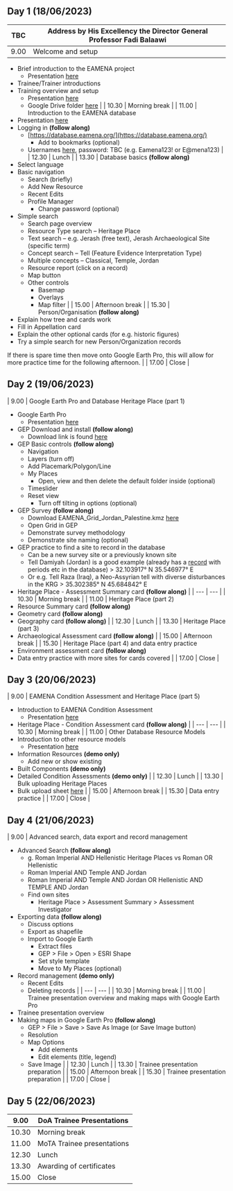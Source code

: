## Day 1 (18/06/2023)

| TBC | Address by His Excellency the Director General Professor Fadi Balaawi |
| --- | --- |
| 9.00 | Welcome and setup
- Brief introduction to the EAMENA project
  - Presentation [here](https://docs.google.com/presentation/u/0/d/1-qyVdMlZudkeA9GzGgLMV3OtspP8k5rhudYwPBg2mEU/edit)
- Trainee/Trainer introductions
- Training overview and setup
  - Presentation [here](https://docs.google.com/presentation/u/0/d/1QrYW7SxO6id6OZ8chiI9z0kh8z0jGlxemOoUECdK8AY/edit)
  - Google Drive folder [here](https://drive.google.com/drive/folders/1p3wYJPCcvfKAiUNnKoWlyq675svv7V0I?usp=sharing)
 |
| 10.30 | Morning break |
| 11.00 | Introduction to the EAMENA database
- Presentation [here](https://docs.google.com/presentation/u/0/d/1Q0U7n9QkCcptxVtzmZVMAst0L2noNz4kmMIMTi31_yk/edit)
- Logging in **(follow along)**
  - [https://database.eamena.org/](https://database.eamena.org/)
    - Add to bookmarks (optional)
  - Usernames [here](https://docs.google.com/spreadsheets/u/0/d/1X9oJQ5Uhs6sSxsXalhjdYnpMsQwoDHRhp2Oa8O56Edo/edit), password: TBC (e.g. Eamena123! or E@mena123)
 |
| 12.30 | Lunch |
| 13.30 | Database basics **(follow along)**
- Select language
- Basic navigation
  - Search (briefly)
  - Add New Resource
  - Recent Edits
  - Profile Manager
    - Change password (optional)
- Simple search
  - Search page overview
  - Resource Type search – Heritage Place
  - Text search – e.g. Jerash (free text), Jerash Archaeological Site (specific term)
  - Concept search – Tell (Feature Evidence Interpretation Type)
  - Multiple concepts – Classical, Temple, Jordan
  - Resource report (click on a record)
  - Map button
  - Other controls
    - Basemap
    - Overlays
    - Map filter
 |
| 15.00 | Afternoon break |
| 15.30 | Person/Organisation **(follow along)**
- Explain how tree and cards work
- Fill in Appellation card
- Explain the other optional cards (for e.g. historic figures)
- Try a simple search for new Person/Organization records

If there is spare time then move onto Google Earth Pro, this will allow for more practice time for the following afternoon. |
| 17.00 | Close |

## Day 2 (19/06/2023)

| 9.00 | Google Earth Pro and Database Heritage Place (part 1)
- Google Earth Pro
  - Presentation [here](https://docs.google.com/presentation/d/1wMobmplz3YHCt2_l9NfOBebmNSM6jMSfka5SoL6f6WQ/edit?usp=drive_link)
- GEP Download and install **(follow along)**
  - Download link is found [here](https://docs.google.com/document/u/0/d/1Mu4eo6Ov8aMSYW4p1Z_5EyU42nrG52dSDwSGChYa5NY/edit)
- GEP Basic controls **(follow along)**
  - Navigation
  - Layers (turn off)
  - Add Placemark/Polygon/Line
  - My Places
    - Open, view and then delete the default folder inside (optional)
  - Timeslider
  - Reset view
    - Turn off tilting in options (optional)
- GEP Survey **(follow along)**
  - Download EAMENA\_Grid\_Jordan\_Palestine.kmz [here](https://drive.google.com/file/d/1CHD8v3OO6bktCoJD86QGyZFyjZR-QYpz/view?usp=drive_link)
  - Open Grid in GEP
  - Demonstrate survey methodology
  - Demonstrate site naming (optional)
- GEP practice to find a site to record in the database
  - Can be a new survey site or a previously known site
  - Tell Damiyah (Jordan) is a good example (already has a [record](https://database.eamena.org/report/e3473be0-14c1-44fa-8c7d-74e6b0270dc3) with periods etc in the database) \> 32.103917° N 35.546977° E
  - Or e.g. Tell Raza (Iraq), a Neo-Assyrian tell with diverse disturbances in the KRG \> 35.302385° N 45.684842° E
- Heritage Place - Assessment Summary card **(follow along)**
 |
| --- | --- |
| 10.30 | Morning break |
| 11.00 | Heritage Place (part 2)
- Resource Summary card **(follow along)**
- Geometry card **(follow along)**
- Geography card **(follow along)**
 |
| 12.30 | Lunch |
| 13.30 | Heritage Place (part 3)
- Archaeological Assessment card **(follow along)**
 |
| 15.00 | Afternoon break |
| 15.30 | Heritage Place (part 4) and data entry practice
- Environment assessment card **(follow along)**
- Data entry practice with more sites for cards covered
 |
| 17.00 | Close |

## Day 3 (20/06/2023)

| 9.00 | EAMENA Condition Assessment and Heritage Place (part 5)
- Introduction to EAMENA Condition Assessment
  - Presentation [here](https://docs.google.com/presentation/u/0/d/1GHW4jKUtVqInEIM9oMENzBhCEk28mG6QS493VMGHSeQ/edit)
- Heritage Place - Condition Assessment card **(follow along)**
 |
| --- | --- |
| 10.30 | Morning break |
| 11.00 | Other Database Resource Models
- Introduction to other resource models
  - Presentation [here](https://docs.google.com/presentation/u/0/d/1iW3HAjmJ4U4HvH8JJSWndJtimLDpybxj3cgzI_myIe4/edit)
- Information Resources **(demo only)**
  - Add new or show existing
- Built Components **(demo only)**
- Detailed Condition Assessments **(demo only)**
 |
| 12.30 | Lunch |
| 13.30 | Bulk uploading Heritage Places
- Bulk upload sheet [here](https://docs.google.com/spreadsheets/d/1yTdzuad5ycZApp9u23JzdWWlBe17U-KI/edit?usp=drive_link&ouid=100772503955149566691&rtpof=true&sd=true)
 |
| 15.00 | Afternoon break |
| 15.30 | Data entry practice |
| 17.00 | Close |

## Day 4 (21/06/2023)

| 9.00 | Advanced search, data export and record management
- Advanced Search **(follow along)**
  - g. Roman Imperial AND Hellenistic Heritage Places vs Roman OR Hellenistic
  - Roman Imperial AND Temple AND Jordan
  - Roman Imperial AND Temple AND Jordan OR Hellenistic AND TEMPLE AND Jordan
  - Find own sites
    - Heritage Place \> Assessment Summary \> Assessment Investigator
- Exporting data **(follow along)**
  - Discuss options
  - Export as shapefile
  - Import to Google Earth
    - Extract files
    - GEP \> File \> Open \> ESRI Shape
    - Set style template
    - Move to My Places (optional)
- Record management **(demo only)**
  - Recent Edits
  - Deleting records
 |
| --- | --- |
| 10.30 | Morning break |
| 11.00 | Trainee presentation overview and making maps with Google Earth Pro
- Trainee presentation overview
- Making maps in Google Earth Pro **(follow along)**
  - GEP \> File \> Save \> Save As Image (or Save Image button)
  - Resolution
  - Map Options
    - Add elements
    - Edit elements (title, legend)
  - Save Image
 |
| 12.30 | Lunch |
| 13.30 | Trainee presentation preparation |
| 15.00 | Afternoon break |
| 15.30 | Trainee presentation preparation |
| 17.00 | Close |

## Day 5 (22/06/2023)

| 9.00 | DoA Trainee Presentations |
| --- | --- |
| 10.30 | Morning break |
| 11.00 | MoTA Trainee presentations |
| 12.30 | Lunch |
| 13.30 | Awarding of certificates |
| 15.00 | Close |
